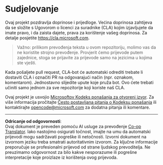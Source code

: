 <!--
CO_OP_TRANSLATOR_METADATA:
{
  "original_hash": "d6f80293fa9c213283eac7e79b078671",
  "translation_date": "2025-08-28T11:59:13+00:00",
  "source_file": "CONTRIBUTING.md",
  "language_code": "hr"
}
-->
# Sudjelovanje

Ovaj projekt pozdravlja doprinose i prijedloge. Većina doprinosa zahtijeva da se složite s Ugovorom o licenci za suradnike (CLA) kojim izjavljujete da imate pravo, i da zaista dajete, prava za korištenje vašeg doprinosa. Za detalje posjetite https://cla.microsoft.com.

> Važno: prilikom prevođenja teksta u ovom repozitoriju, molimo vas da ne koristite strojno prevođenje. Provjerit ćemo prijevode putem zajednice, stoga se prijavite za prijevode samo na jezicima u kojima ste vješti.

Kada pošaljete pull request, CLA-bot će automatski odrediti trebate li dostaviti CLA i označiti PR na odgovarajući način (npr. oznakom, komentarom). Jednostavno slijedite upute koje pruža bot. Ovo ćete trebati učiniti samo jednom za sve repozitorije koji koriste naš CLA.

Ovaj projekt je usvojio [Microsoftov Kodeks ponašanja za otvoreni izvor](https://opensource.microsoft.com/codeofconduct/).
Za više informacija pročitajte [Često postavljana pitanja o Kodeksu ponašanja](https://opensource.microsoft.com/codeofconduct/faq/)
ili kontaktirajte [opencode@microsoft.com](mailto:opencode@microsoft.com) za dodatna pitanja ili komentare.

---

**Odricanje od odgovornosti**:  
Ovaj dokument je preveden pomoću AI usluge za prevođenje [Co-op Translator](https://github.com/Azure/co-op-translator). Iako nastojimo osigurati točnost, imajte na umu da automatski prijevodi mogu sadržavati pogreške ili netočnosti. Izvorni dokument na izvornom jeziku treba smatrati autoritativnim izvorom. Za ključne informacije preporučuje se profesionalni prijevod od strane ljudskog prevoditelja. Ne preuzimamo odgovornost za bilo kakve nesporazume ili pogrešne interpretacije koje proizlaze iz korištenja ovog prijevoda.